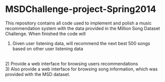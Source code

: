 MSDChallenge-project-Spring2014
===============================
This repository contains all code used to implement and polish a music recommendation system
with the data provided in the Million Song Dataset Challenge. When finished the code will
<br/>
1) Given user listening data, will recommend the next best 500 songs based on other user listening data
<br/>
2) Provide a web interface for browsing users recommendations
<br/>
3) Also provide a web interface for browsing song information, which was provided with the MSD dataset.
<br/>
